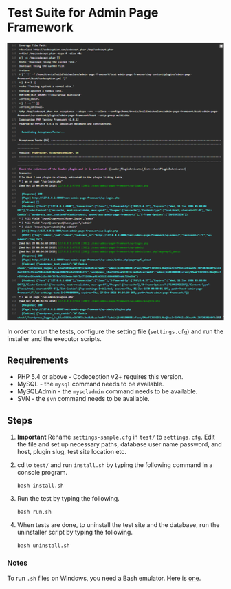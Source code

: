 # Test Suite for Admin Page Framework

<p align="center">
	<img src="./screenshot.png?raw=true" alt="Drawing a screenshot" style="width: 640px;"/>
</p>

In order to run the tests, configure the setting file (`settings.cfg`) and run the installer and the executor scripts.

## Requirements

- PHP 5.4 or above - Codeception v2+ requires this version.
- MySQL - the `mysql` command needs to be available.
- MySQLAdmin - the `mysqladmin` command needs to be available.
- SVN - the `svn` command needs to be available.

## Steps

1. **Important** Rename `settings-sample.cfg` in `test/` to `settings.cfg`. Edit the file and set up necessary paths, database user name password, and host, plugin slug, test site location etc.
2. cd to `test/` and run `install.sh` by typing the following command in a console program.

    ```
    bash install.sh
    ```

3. Run the test by typing the following. 

    ```
    bash run.sh
    ```

4. When tests are done, to uninstall the test site and the database, run the uninstaller script by typing the following.

    ```
    bash uninstall.sh
    ```

### Notes

To run `.sh` files on Windows, you need a Bash emulator. Here is [one](https://git-for-windows.github.io/).
